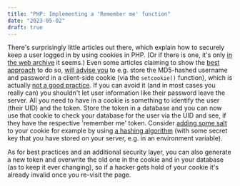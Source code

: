 ```yaml
---
title: "PHP: Implementing a 'Remember me' function"
date: "2023-05-02"
draft: true
---
```


There's surprisingly little articles out there, which explain how to securely keep a user logged in by using cookies in PHP. (Or if there is one, it's only [in the web archive](https://web.archive.org/web/20110219130748/http://jaspan.com/improved_persistent_login_cookie_best_practice) it seems.) Even some articles claiming to show the [best approach](https://www.geeksforgeeks.org/best-approach-for-keep-me-logged-in-using-php/) to do so, [will advise you](http://www.phpnerds.com/article/using-cookies-in-php/2) to e.g. store the MD5-hashed username and password in a client-side cookie (via the `setcookie()` function), which is actually [not a good practice](https://stackoverflow.com/a/17266448). If you can avoid it (and in most cases you really can) you shouldn't let user information like their password leave the server. All you need to have in a cookie is something to identify the user (their UID) and the token. Store the token in a database and you can now use that cookie to check your database for the user via the UID and see, if they have the respective 'remember me' token. Consider [adding some salt](https://excellium-services.com/2021/01/18/password-hashing-be-careful-about-what-you-hash/) to your cookie for example by using [a hashing algorithm](https://www.php.net/manual/en/function.hash-hmac.php) (with some secret key that you have stored on your server, e.g. in an environment variable). 

As for best practices and an additional security layer, you can also generate a new token and overwrite the old one in the cookie and in your database (as to keep it ever changing), so if a hacker gets hold of your cookie it's already invalid once you re-visit the page.